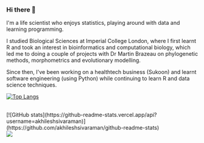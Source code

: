 ### Hi there 👋

I'm a life scientist who enjoys statistics, playing around with data and learning programming.

I studied Biological Sciences at Imperial College London, where I first learnt R and took an interest in bioinformatics and computational biology, which led me to doing a couple of projects with Dr Martin Brazeau on phylogenetic methods, morphometrics and evolutionary modelling.

Since then, I've been working on a healthtech business (Sukoon) and learnt software engineering (using Python) while continuing to learn R and data science techniques.

[![Top Langs](https://github-readme-stats.vercel.app/api/top-langs/?username=akhileshsivaraman&hide=html&layout=compact)](https://github.com/akhileshsivaraman/github-readme-stats)

<br>
[![GitHub stats](https://github-readme-stats.vercel.app/api?username=akhileshsivaraman)](https://github.com/akhileshsivaraman/github-readme-stats)

<br>
<a href="https://www.linkedin.com/in/akhilesh-sivaraman/">
  <img src="https://img.shields.io/badge/LinkedIn-blue?logo=linkedin&logoColor=white&style=for-the-badge"/>
</a>


<!--
**akhileshsivaraman/akhileshsivaraman** is a ✨ _special_ ✨ repository because its `README.md` (this file) appears on your GitHub profile.

Here are some ideas to get you started:

- 🔭 I’m currently working on ...
- 🌱 I’m currently learning ...
- 👯 I’m looking to collaborate on ...
- 🤔 I’m looking for help with ...
- 💬 Ask me about ...
- 📫 How to reach me: ...
- 😄 Pronouns: ...
- ⚡ Fun fact: ...
-->
